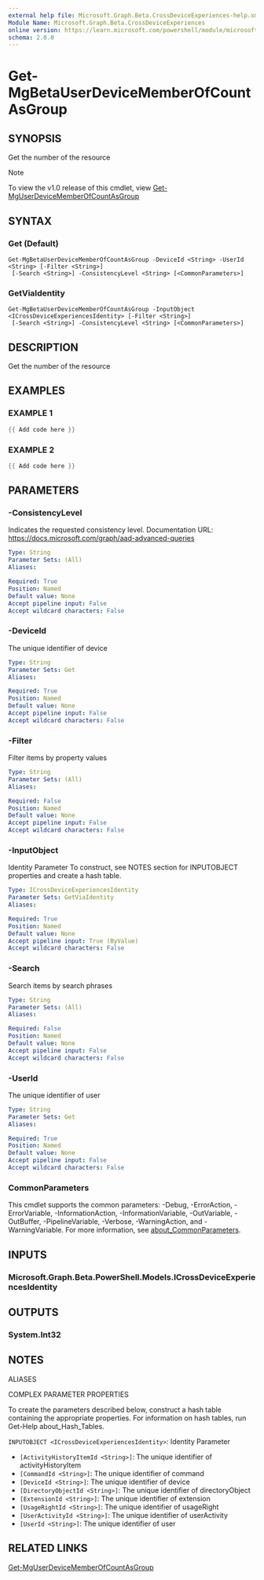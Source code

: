 ```yaml
---
external help file: Microsoft.Graph.Beta.CrossDeviceExperiences-help.xml
Module Name: Microsoft.Graph.Beta.CrossDeviceExperiences
online version: https://learn.microsoft.com/powershell/module/microsoft.graph.beta.crossdeviceexperiences/get-mgbetauserdevicememberofcountasgroup
schema: 2.0.0
---
```


# Get-MgBetaUserDeviceMemberOfCountAsGroup

## SYNOPSIS
Get the number of the resource

> [!NOTE]
> To view the v1.0 release of this cmdlet, view [Get-MgUserDeviceMemberOfCountAsGroup](/powershell/module/Microsoft.Graph.CrossDeviceExperiences/Get-MgUserDeviceMemberOfCountAsGroup?view=graph-powershell-v1.0)

## SYNTAX

### Get (Default)
```
Get-MgBetaUserDeviceMemberOfCountAsGroup -DeviceId <String> -UserId <String> [-Filter <String>]
 [-Search <String>] -ConsistencyLevel <String> [<CommonParameters>]
```

### GetViaIdentity
```
Get-MgBetaUserDeviceMemberOfCountAsGroup -InputObject <ICrossDeviceExperiencesIdentity> [-Filter <String>]
 [-Search <String>] -ConsistencyLevel <String> [<CommonParameters>]
```

## DESCRIPTION
Get the number of the resource

## EXAMPLES

### EXAMPLE 1
```powershell
{{ Add code here }}
```

### EXAMPLE 2
```powershell
{{ Add code here }}
```

## PARAMETERS

### -ConsistencyLevel
Indicates the requested consistency level.
Documentation URL: https://docs.microsoft.com/graph/aad-advanced-queries

```yaml
Type: String
Parameter Sets: (All)
Aliases:

Required: True
Position: Named
Default value: None
Accept pipeline input: False
Accept wildcard characters: False
```

### -DeviceId
The unique identifier of device

```yaml
Type: String
Parameter Sets: Get
Aliases:

Required: True
Position: Named
Default value: None
Accept pipeline input: False
Accept wildcard characters: False
```

### -Filter
Filter items by property values

```yaml
Type: String
Parameter Sets: (All)
Aliases:

Required: False
Position: Named
Default value: None
Accept pipeline input: False
Accept wildcard characters: False
```

### -InputObject
Identity Parameter
To construct, see NOTES section for INPUTOBJECT properties and create a hash table.

```yaml
Type: ICrossDeviceExperiencesIdentity
Parameter Sets: GetViaIdentity
Aliases:

Required: True
Position: Named
Default value: None
Accept pipeline input: True (ByValue)
Accept wildcard characters: False
```

### -Search
Search items by search phrases

```yaml
Type: String
Parameter Sets: (All)
Aliases:

Required: False
Position: Named
Default value: None
Accept pipeline input: False
Accept wildcard characters: False
```

### -UserId
The unique identifier of user

```yaml
Type: String
Parameter Sets: Get
Aliases:

Required: True
Position: Named
Default value: None
Accept pipeline input: False
Accept wildcard characters: False
```

### CommonParameters
This cmdlet supports the common parameters: -Debug, -ErrorAction, -ErrorVariable, -InformationAction, -InformationVariable, -OutVariable, -OutBuffer, -PipelineVariable, -Verbose, -WarningAction, and -WarningVariable. For more information, see [about_CommonParameters](http://go.microsoft.com/fwlink/?LinkID=113216).

## INPUTS

### Microsoft.Graph.Beta.PowerShell.Models.ICrossDeviceExperiencesIdentity
## OUTPUTS

### System.Int32
## NOTES

ALIASES

COMPLEX PARAMETER PROPERTIES

To create the parameters described below, construct a hash table containing the appropriate properties. For information on hash tables, run Get-Help about_Hash_Tables.


`INPUTOBJECT <ICrossDeviceExperiencesIdentity>`: Identity Parameter
  - `[ActivityHistoryItemId <String>]`: The unique identifier of activityHistoryItem
  - `[CommandId <String>]`: The unique identifier of command
  - `[DeviceId <String>]`: The unique identifier of device
  - `[DirectoryObjectId <String>]`: The unique identifier of directoryObject
  - `[ExtensionId <String>]`: The unique identifier of extension
  - `[UsageRightId <String>]`: The unique identifier of usageRight
  - `[UserActivityId <String>]`: The unique identifier of userActivity
  - `[UserId <String>]`: The unique identifier of user

## RELATED LINKS
[Get-MgUserDeviceMemberOfCountAsGroup](/powershell/module/Microsoft.Graph.CrossDeviceExperiences/Get-MgUserDeviceMemberOfCountAsGroup?view=graph-powershell-v1.0)

